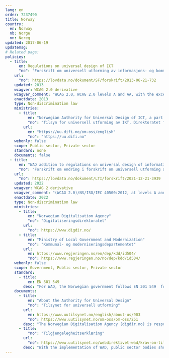 ```yaml
---
lang: en
order: 7237490
title: Norway
country:
  en: Norway
  nb: Norge
  nn: Noreg
updated: 2017-06-19
updatemsg:
# Related page:
policies:
  - title:
      en: Regulations on universal design of ICT
      "no": "Forskrift om universell utforming av informasjons- og kommunikasjonsteknologiske (IKT)-løsninger"
    url:
      "no": https://lovdata.no/dokument/SF/forskrift/2013-06-21-732
    updated: 2013
    wcagver: WCAG 2.0 derivative
    wcagver_comment: "WCAG 2.0, WCAG 2.0 levels A and AA, with the exception of success criteria 1.2.3, 1.2.4 and 1.2.5."
    enactdate: 2013
    type: Non-discrimination law
    ministries:
      - title:
          en: "Norwegian Authority for Universal Design of ICT, a part of the Agency for Public Management and eGovermnent (Difi)"
          "no": "Tilsyn for universell utforming av IKT, Direktoratet for forvaltning og IKT"
        url:
          en: "https://uu.difi.no/om-oss/english"
          "no": "https://uu.difi.no"
    webonly: false
    scope: Public sector, Private sector
    standard: none
    documents: false
  - title:
      en: "WAD addition to regulations on universal design of information and communication technology (ICT) solutions"
      "no": "Forskrift om endring i forskrift om universell utforming av informasjons- og kommunikasjonsteknologiske (IKT)-løsninger"
    url:
      "no": https://lovdata.no/dokument/LTI/forskrift/2021-12-21-3939
    updated: 2022
    wcagver: WCAG 2 derivative
    wcagver_comment: "(WCAG 2.0)/NS/ISO/IEC 40500:2012, at levels A and AA with exceptions for success criteria 1.2.3, 1.2.4 and 1.2.5, or equivalent to this standard."
    enactdate: 2022
    type: Non-discrimination law
    ministries:
      - title:
          en: "Norwegian Digitalisation Agency"
          "no": "Digitaliseringsdirektoratet"
        url:
          "no": https://www.digdir.no/
      - title:
          en: "Ministry of Local Government and Modernization"
          "no": "Kommunal- og moderniseringsdepartementet"
        url: 
          en: https://www.regjeringen.no/en/dep/kdd/id504/
          "no": https://www.regjeringen.no/no/dep/kdd/id504/
    webonly: false
    scope: Government, Public sector, Private sector
    standard: 
      - title:
          en: EN 301 549
        desc: "For WAD, the Norwegian government follows EN 301 549  for public sector body websites and mobile applications"
    documents:
      - title:
          en: "About the Authority for Universal Design"
          "no": "Tilsynet for universell utforming"
        url: 
          en: https://www.uutilsynet.no/english/about-us/903
          "no": https://www.uutilsynet.no/om-oss/om-oss/251
        desc: "The Norwegian Digitalisation Agency (digdir.no) is responsible for monitoring whether the regulations will be met. The Digitalisation Agency, represented by the Authority for Universal Design of ICT, supervise the regulations. Information and guidance work is one of the main tasks for the authority."
      - title:
          "no": "Tilgjengelegheitserklæring"
        url:
          "no": https://www.uutilsynet.no/webdirektivet-wad/krav-om-tilgjengelegheitserklaering/267
        desc: "With the implementation of WAD, public sector bodies should provide an accessibility statement for their website(s) and mobile application(s)"
---
```

